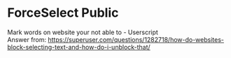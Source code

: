 # ForceSelect Public
Mark words on website your not able to - Userscript\
Answer from: https://superuser.com/questions/1282718/how-do-websites-block-selecting-text-and-how-do-i-unblock-that/
